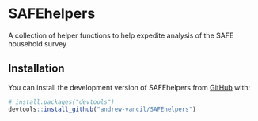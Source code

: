 # SAFEhelpers

A collection of helper functions to help expedite analysis of the SAFE household survey

## Installation

You can install the development version of SAFEhelpers from [GitHub](https://github.com/) with:

``` r
# install.packages("devtools")
devtools::install_github("andrew-vancil/SAFEhelpers")
```
